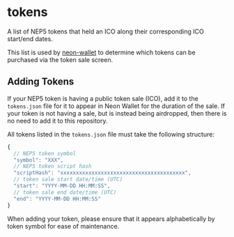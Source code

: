# tokens

A list of NEP5 tokens that held an ICO along their corresponding ICO start/end dates.

This list is used by [neon-wallet](https://github.com/CityOfZion/neon-wallet) to determine which
tokens can be purchased via the token sale screen.

## Adding Tokens

If your NEP5 token is having a public token sale (ICO), add it to the `tokens.json` file for it to
appear in Neon Wallet for the duration of the sale.  If your token is not having a sale, but is
instead being airdropped, then there is no need to add it to this repository.

All tokens listed in the `tokens.json` file must take the following structure:

```js
{
  // NEP5 token symbol
  "symbol": "XXX",
  // NEP5 token script hash
  "scriptHash": "xxxxxxxxxxxxxxxxxxxxxxxxxxxxxxxxxxxxxxxx",
  // token sale start date/time (UTC)
  "start": "YYYY-MM-DD HH:MM:SS",
  // token sale end date/time (UTC)
  "end": "YYYY-MM-DD HH:MM:SS"
}
```

When adding your token, please ensure that it appears alphabetically by token symbol for ease of
maintenance.
